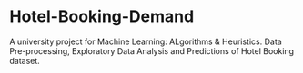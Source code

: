 # Hotel-Booking-Demand
A university project for Machine Learning: ALgorithms & Heuristics.
Data Pre-processing, Exploratory Data Analysis and Predictions of Hotel Booking dataset.
